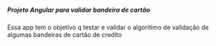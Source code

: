 ##### Projeto Angular para validar bandeira de cartão

Essa app tem o objetivo q testar e validar o algoritimo de validação de algumas bandeiras de cartão de credito
